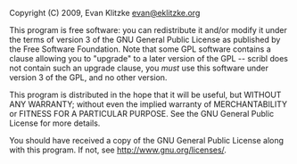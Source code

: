 Copyright (C) 2009, Evan Klitzke <evan@eklitzke.org>

This program is free software: you can redistribute it and/or modify it under
the terms of version 3 of the GNU General Public License as published by the
Free Software Foundation. Note that some GPL software contains a clause allowing
you to "upgrade" to a later version of the GPL -- scribl does not contain such
an upgrade clause, you *must* use this software under version 3 of the GPL, and
no other version.

This program is distributed in the hope that it will be useful, but WITHOUT ANY
WARRANTY; without even the implied warranty of MERCHANTABILITY or FITNESS FOR A
PARTICULAR PURPOSE. See the GNU General Public License for more details.

You should have received a copy of the GNU General Public License along with
this program. If not, see <http://www.gnu.org/licenses/>.
